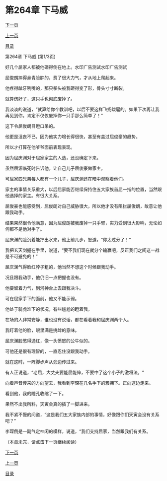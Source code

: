 <h1>第264章    下马威</h1>
            <div><p><a href="./790_%E7%AC%AC264%E7%AB%A0_%E4%B8%8B%E9%A9%AC%E5%A8%81.md">下一页</a></p><p><a href="./788_%E7%AC%AC263%E7%AB%A0_%E5%BC%BA%E5%87%BA%E5%A4%B4.md">上一页</a></p><p><a href="../">目录</a></p></div>
            <div><p>第264章    下马威 (第1/3页)</p><p>好几个屈家人都被他砸得倒在地上。水印广告测试水印广告测试</p><p>屈俊朗摔得鼻青脸肿的，费了很大力气，才从地上爬起来。</p><p>他疼得龇牙咧嘴的，那只拳头被我砸得变了形，骨头寸寸断裂。</p><p>就算伤好了，这只手也彻底废掉了。</p><p>我淡淡的说道，“就算给你个教训吧，以后不要这样飞扬跋扈的。如果下次再让我再见到你。肯定不仅仅废掉你一只手那么简单了！“</p><p>这下令屈俊朗目瞪口呆的。</p><p>他更是沮丧不已，因为他实力增长得很快，甚至有盖过屈俊豪的趋势。</p><p>所以才打算在他爷爷面前表现表现。</p><p>因为屈庆渊对于屈家家主的人选，还没确定下来。</p><p>虽然屈源临死时告诉他。让自己儿子屈俊豪做家主。</p><p>可屈家四兄弟每人都有一个儿子，屈庆渊还在暗中观察着他们。</p><p>家主的事情关系重大，以后屈家能否继续保持住五大家族首屈一指的位置，当然跟他选择的家主。有很大关系。</p><p>屈俊豪也能感受到，屈俊朗对自己威胁很大，所以他才没有阻拦屈俊朗，故意让他跟我动手。</p><p>结果果然很令他满意，因为屈俊朗被我废掉一只手臂，实力受到很大影响，无论如何都不是他对手了。</p><p>屈庆渊的脸沉着能拧出水来，他上前几步，怒道，“你太过分了！“</p><p>我把玄天剑握在手里，说道，“要不我们现在就分个输赢吧，反正我们之间这一战是不可避免的！“</p><p>屈庆渊气得脸红脖子粗的，他当然不想这个时候跟我动手。</p><p>况且跟我动手，他仍旧一点把握也没有。</p><p>他要留着力气，到河神台上去跟我决斗。</p><p>可在屈家手下的面前，他又不能示弱。</p><p>他处于骑虎难下的状况，有些尴尬的瞪着我。</p><p>在场的人非常安静，谁也没有说话，都在看着我和屈庆渊两个人。</p><p>我盯着他的脸，眼里满是挑衅的意味。</p><p>屈庆渊脸憋得通红，像一头愤怒的公牛似的。</p><p>可他还是很有理智的，一直忍住没跟我动手。</p><p>就在这时，一阵脚步声从旁边传过来。</p><p>有人正说道，“老屈，大丈夫要能屈能伸，不要中了这个小子的激将法。“</p><p>向着声音传来的方向望去，我看到李琛在几名手下的簇拥下。正向这边走来。</p><p>看到他，我的瞳孔收缩了一下。</p><p>果然不出我所料，天寅会真的插了一脚进来。</p><p>我不紧不慢的问道，“这是我们五大家族内部的事情，好像跟你们天寅会没有关系吧？“</p><p>李琛倒是一副气定神闲的模样，说道，“我们支持屈家，当然跟我们有关系。</p><p>（本章未完，请点击下一页继续阅读）</p></div>
            <div><p><a href="./790_%E7%AC%AC264%E7%AB%A0_%E4%B8%8B%E9%A9%AC%E5%A8%81.md">下一页</a></p><p><a href="./788_%E7%AC%AC263%E7%AB%A0_%E5%BC%BA%E5%87%BA%E5%A4%B4.md">上一页</a></p><p><a href="../">目录</a></p></div>